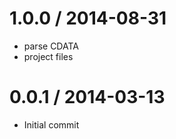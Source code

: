 
1.0.0 / 2014-08-31
==================

 * parse CDATA
 * project files

0.0.1 / 2014-03-13
==================

 * Initial commit
